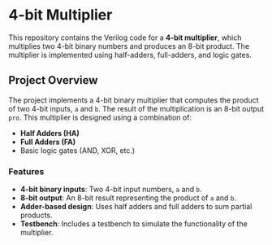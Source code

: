 # 4-bit Multiplier

This repository contains the Verilog code for a **4-bit multiplier**, which multiplies two 4-bit binary numbers and produces an 8-bit product. The multiplier is implemented using half-adders, full-adders, and logic gates.

## Project Overview

The project implements a 4-bit binary multiplier that computes the product of two 4-bit inputs, `a` and `b`. The result of the multiplication is an 8-bit output `pro`. This multiplier is designed using a combination of:
- **Half Adders (HA)**
- **Full Adders (FA)**
- Basic logic gates (AND, XOR, etc.)

### Features

- **4-bit binary inputs**: Two 4-bit input numbers, `a` and `b`.
- **8-bit output**: An 8-bit result representing the product of `a` and `b`.
- **Adder-based design**: Uses half adders and full adders to sum partial products.
- **Testbench**: Includes a testbench to simulate the functionality of the multiplier.




